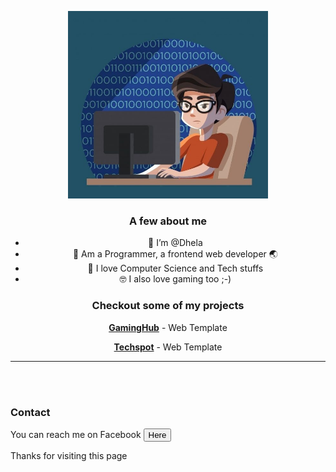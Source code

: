 <p align="center"><img src="./test.jpg" width=320px height=300px alt="Dhela Frank Avater representation" id="img1"></p>

<h3 align="center">A few about me</h3>
<ul align="center">
  <li>👋 I’m @Dhela</li>
  <li>👀 Am a Programmer, a frontend web developer 🌏</li>
  <li>🌱 I love Computer Science and Tech stuffs</li>
  <li>🤓 I also love gaming too ;-)</li>
</ul>

<h3 align="center"> Checkout some of my projects</h3>

<p align="center"><a href="https://dhela19.github.io/GamingHub"><b>GamingHub</b></a> - Web Template</p>

<p align="center"><a href="https://dhela19.github.io/Techspot"><b>Techspot</b></a> - Web Template</p>
<hr>

<br>
<br>
<h3>Contact</h3>

<p align="justify">You can reach me on Facebook <a href="https://m.facebook.com/dhela.frank"><button>Here</button></a></p>

Thanks for visiting this page





<!---
Dhela19/Dhela19 is a ✨ special ✨ repository because its `README.md` (this file) appears on your GitHub profile.
You can click the Preview link to take a look at your changes.
--->
<!-- - 👩‍ and am currently learning Cross Platform Development through Flutter to increase my knowledge 💻 -->
